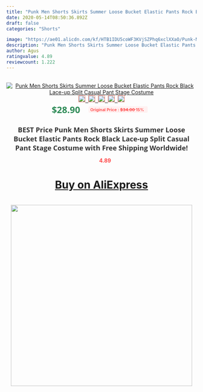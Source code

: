 ```yaml
---
title: "Punk Men Shorts Skirts Summer Loose Bucket Elastic Pants Rock Black Lace-up Split Casual Pant Stage Costume"
date: 2020-05-14T08:50:36.892Z
draft: false
categories: "Shorts"

image: "https://ae01.alicdn.com/kf/HTB1IDU5coWF3KVjSZPhq6xclXXaO/Punk-Men-Shorts-Skirts-Summer-Loose-Bucket-Elastic-Pants-Rock-Black-Lace-up-Split-Casual-Pant.jpg"
description: "Punk Men Shorts Skirts Summer Loose Bucket Elastic Pants Rock Black Lace-up Split Casual Pant Stage Costume"
author: Agus
ratingvalue: 4.89
reviewcount: 1.222
---
```

<br>
<div style="text-align: center;">
<a href="https://s.click.aliexpress.com/e/_9Q1HvL" target="_blank" rel="nofollow noopener noreferrer"><img alt="Punk Men Shorts Skirts Summer Loose Bucket Elastic Pants Rock Black Lace-up Split Casual Pant Stage Costume" class="magnifier-image" src="https://ae01.alicdn.com/kf/HTB1IDU5coWF3KVjSZPhq6xclXXaO/Punk-Men-Shorts-Skirts-Summer-Loose-Bucket-Elastic-Pants-Rock-Black-Lace-up-Split-Casual-Pant.jpg_640x640.jpg">
<br>
<img style="border:1px solid salmon" src="https://ae01.alicdn.com/kf/HTB1IDU5coWF3KVjSZPhq6xclXXaO/Punk-Men-Shorts-Skirts-Summer-Loose-Bucket-Elastic-Pants-Rock-Black-Lace-up-Split-Casual-Pant.jpg_120x120.jpg">&nbsp;&nbsp;<img style="border:1px solid salmon" src="https://ae01.alicdn.com/kf/HTB1XpqgXLBj_uVjSZFpq6A0SXXa0/Punk-Men-Shorts-Skirts-Summer-Loose-Bucket-Elastic-Pants-Rock-Black-Lace-up-Split-Casual-Pant.jpg_120x120.jpg">&nbsp;&nbsp;<img style="border:1px solid salmon" src="https://ae01.alicdn.com/kf/HTB151Z6cliE3KVjSZFMq6zQhVXaB/Punk-Men-Shorts-Skirts-Summer-Loose-Bucket-Elastic-Pants-Rock-Black-Lace-up-Split-Casual-Pant.jpg_120x120.jpg">&nbsp;&nbsp;<img style="border:1px solid salmon" src="https://ae01.alicdn.com/kf/HTB1t0M7clOD3KVjSZFFq6An9pXaG/Punk-Men-Shorts-Skirts-Summer-Loose-Bucket-Elastic-Pants-Rock-Black-Lace-up-Split-Casual-Pant.jpg_120x120.jpg">&nbsp;&nbsp;<img style="border:1px solid salmon" src="https://ae01.alicdn.com/kf/HTB1n6hbcqSs3KVjSZPiq6AsiVXac/Punk-Men-Shorts-Skirts-Summer-Loose-Bucket-Elastic-Pants-Rock-Black-Lace-up-Split-Casual-Pant.jpg_120x120.jpg"></a></div><br0>
<div style="text-align: center;"><span style="background-color: white; border: 0px; box-sizing: border-box; color: seagreen; display: inline-block; font-family: &quot;open sans&quot; , &quot;arial&quot; , &quot;helvetica&quot; , sans-serif , &quot;heiti&quot;; font-size: 24px; font-stretch: inherit; font-weight: 700; line-height: inherit; margin: 0px 10px 0px 0px; padding: 0px; vertical-align: middle;">$28.90 </span>
<span style="background: rgb(255 , 241 , 241); border-radius: 3px; border: 0px; box-sizing: border-box; color: #ff4747; display: inline-block; font-family: inherit; font-size: 12px; font-stretch: inherit; font-style: inherit; font-variant: inherit; font-weight: 600; line-height: inherit; margin: 0px; padding: 2px 5px; transform: scale(0.9); vertical-align: middle;">Original Price : <b style="text-decoration: line-through;">$34.00 </b> 15%&nbsp;&nbsp;</span></div>
<h1 style="color: #333333; display: inline-block; font-family: &quot;open sans&quot; , &quot;arial&quot; , &quot;helvetica&quot; , sans-serif , &quot;heiti&quot;; font-size: 18px; font-stretch: inherit; font-weight: 700; text-align: center;">BEST Price Punk Men Shorts Skirts Summer Loose Bucket Elastic Pants Rock Black Lace-up Split Casual Pant Stage Costume with Free Shipping Worldwide!</h1>
<div style="color: #ff4747; text-align: center;">
<img src="https://4.bp.blogspot.com/-M0ZcTcb-5uY/XleCXlxnR4I/AAAAAAAAAEc/OrjgMkXV1oMQFaCRZj5HQwOCBcu3w1FegCPcBGAYYCw/s1600/star.png" style="height: 15px;">&nbsp;<b>4.89</b></div>
<div class="button_cont" align="center"><a class="buynow_a" href="https://s.click.aliexpress.com/e/_9Q1HvL" target="_blank" rel="nofollow noopener noreferrer"><H1>Buy on AliExpress</H1></a></div><br>
<div class="separator" style="clear: both; text-align: center;">
<img src="https://lh3.googleusercontent.com/-pTy5HemUv9M/XlePHvY0dAI/AAAAAAAAAE4/0nX5iRUoIWY8eMW9Dpxeirr157OZliDIgCLcBGAsYHQ/s1600/badge.gif" width="480">
</div>
